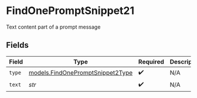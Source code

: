 # FindOnePromptSnippet21

Text content part of a prompt message


## Fields

| Field                                                                      | Type                                                                       | Required                                                                   | Description                                                                |
| -------------------------------------------------------------------------- | -------------------------------------------------------------------------- | -------------------------------------------------------------------------- | -------------------------------------------------------------------------- |
| `type`                                                                     | [models.FindOnePromptSnippet2Type](../models/findonepromptsnippet2type.md) | :heavy_check_mark:                                                         | N/A                                                                        |
| `text`                                                                     | *str*                                                                      | :heavy_check_mark:                                                         | N/A                                                                        |
